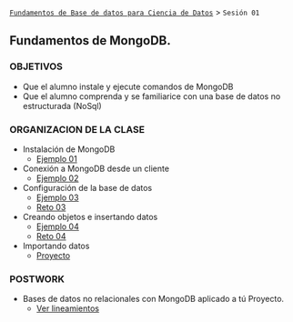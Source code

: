 [`Fundamentos de Base de datos para Ciencia de Datos`](../Readme.md) > `Sesión 01`
## Fundamentos de MongoDB.

### OBJETIVOS
- Que el alumno instale y ejecute comandos de MongoDB
- Que el alumno comprenda y se familiarice con una base de datos no estructurada (NoSql)

### ORGANIZACION DE LA CLASE
- Instalación de MongoDB
	- [Ejemplo 01](Ejemplo-01)
- Conexión a MongoDB desde un cliente
	- [Ejemplo 02](Ejemplo-02)
- Configuración de la base de datos
	- [Ejemplo 03](Ejemplo-03)
	- [Reto 03](Reto-03)
- Creando objetos e insertando datos
  - [Ejemplo 04](Ejemplo-04)
  - [Reto 04](Reto-04)
- Importando datos
  - [Proyecto](Proyecto)

### POSTWORK
 - Bases de datos no relacionales con MongoDB aplicado a tú Proyecto.
   - [Ver lineamientos](Postwork)
